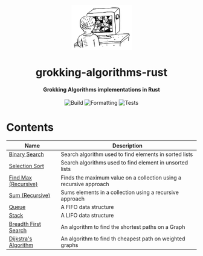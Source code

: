 <div>
  <div align="center" style="display: block; text-align: center;">
    <img src="./assets/artwork.png" height="120" />
  </div>
  <h1 align="center">grokking-algorithms-rust</h1>
  <h4 align="center">
    Grokking Algorithms implementations in Rust
  </h4>
</div>

<div align="center">

  ![Build](https://github.com/EstebanBorai/grokking-algorithms-rust/workflows/build/badge.svg)
  ![Formatting](https://github.com/EstebanBorai/grokking-algorithms-rust/workflows/fmt/badge.svg)
  ![Tests](https://github.com/EstebanBorai/grokking-algorithms-rust/workflows/tests/badge.svg)

</div>

# Contents

Name | Description
--- | ---
[Binary Search](./src/binary_search.rs) | Search algorithm used to find elements in sorted lists
[Selection Sort](./src/selection_sort.rs) | Search algorithms used to find element in unsorted lists
[Find Max (Recursive)](./src/find_max_recursive.rs) | Finds the maximum value on a collection using a recursive approach
[Sum (Recursive)](./src/sum_recursive.rs) | Sums elements in a collection using a recursive approach
[Queue](./src/queue.rs) | A FIFO data structure
[Stack](./src/stack.rs) | A LIFO data structure
[Breadth First Search](./src/breadth_first_search.rs) | An algorithm to find the shortest paths on a Graph
[Dijkstra's Algorithm](./src/dijkstras.rs) | An algorithm to find th cheapest path on weighted graphs
